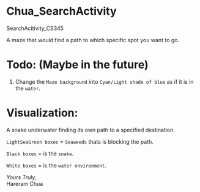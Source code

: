 # Chua_SearchActivity
SearchAcitivity_CS345

A maze that would find a path to which specific spot you want to go.

# Todo: (Maybe in the future)
1. Change the `Maze background` into `Cyan/Light shade of blue` as if it is in the `water`.


# Visualization:

A snake underwater finding its own path to a specified destination.

`LightSeaGreen boxes` = `Seaweeds` thats is blocking the path.

`Black boxes` = is the `snake`.

`White boxes` = is the `water environment`.




*Yours Truly,*\
Hareram Chua
